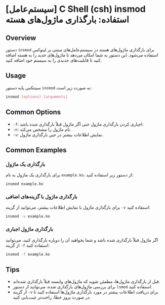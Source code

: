 # [سیستم‌عامل] C Shell (csh) insmod استفاده: بارگذاری ماژول‌های هسته

## Overview
دستور `insmod` برای بارگذاری ماژول‌های هسته در سیستم‌عامل‌های مبتنی بر لینوکس استفاده می‌شود. این دستور به شما امکان می‌دهد تا ماژول‌های جدید را به هسته اضافه کنید تا قابلیت‌های جدیدی را به سیستم خود اضافه کنید.

## Usage
سینتکس پایه دستور `insmod` به صورت زیر است:

```bash
insmod [options] [arguments]
```

## Common Options
- `-f`: اجباری کردن بارگذاری ماژول حتی اگر ماژول قبلاً بارگذاری شده باشد.
- `-n`: نام ماژول را مشخص می‌کند.
- `-v`: نمایش اطلاعات بیشتر در حین بارگذاری ماژول.

## Common Examples
### بارگذاری یک ماژول
برای بارگذاری یک ماژول به نام `example.ko`، از دستور زیر استفاده کنید:

```bash
insmod example.ko
```

### بارگذاری ماژول با گزینه‌های اضافی
برای بارگذاری ماژول با نمایش اطلاعات بیشتر، می‌توانید از گزینه `-v` استفاده کنید:

```bash
insmod -v example.ko
```

### بارگذاری ماژول اجباری
اگر ماژول قبلاً بارگذاری شده باشد و شما بخواهید آن را دوباره بارگذاری کنید، می‌توانید از گزینه `-f` استفاده کنید:

```bash
insmod -f example.ko
```

## Tips
- قبل از بارگذاری ماژول‌ها، مطمئن شوید که ماژول‌های وابسته قبلاً بارگذاری شده‌اند.
- برای بررسی ماژول‌های بارگذاری شده، می‌توانید از دستور `lsmod` استفاده کنید.
- از گزینه `-v` برای دریافت اطلاعات بیشتر در مورد بارگذاری ماژول‌ها استفاده کنید تا در صورت بروز خطا، راحت‌تر عیب‌یابی کنید.